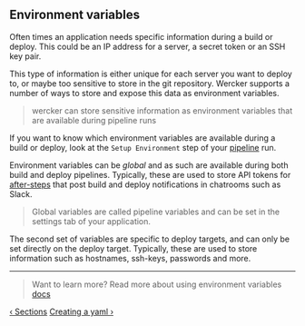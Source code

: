 ## Environment variables

Often times an application needs specific information during a build or
deploy. This could be an IP address for a server, a secret token or an
SSH key pair.

This type of information is either unique for each server you want to
deploy to, or maybe too sensitive to store in the git repository. Wercker supports a number
of ways to store and expose this data as environment variables.

> wercker can store sensitive information as environment variables that
> are available during pipeline runs

If you want to know which environment variables are available during a build
or deploy, look at the `Setup Environment` step of your [pipeline](/learn/pipelines/introduction.html) run.

Environment variables can be *global* and as such are available
during both build and deploy pipelines. Typically, these are used to store API tokens for
[after-steps](/learn/steps/after-steps.html) that post build and
deploy notifications in chatrooms such as Slack.

>Global variables are called pipeline variables and can be set in the settings
tab of your application.

The second set of variables are specific to deploy targets, and can only be set
directly on the deploy target. Typically, these are used to store information
such as hostnames, ssh-keys, passwords and more.

- - -
> Want to learn more? Read more about using environment variables
> [docs](/docs/environment-variables/index.html)

[&lsaquo; Sections](/learn/wercker-yml/sections.html "nav previous yml")
[Creating a yaml &rsaquo;](/learn/wercker-yml/creating-a-yml.html "nav next yml")
